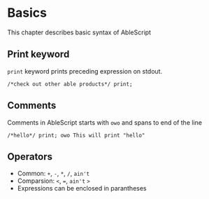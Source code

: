 # Basics
This chapter describes basic syntax of AbleScript

## Print keyword
`print` keyword prints preceding expression on stdout.

```ablescript
/*check out other able products*/ print;
```

## Comments
Comments in AbleScript starts with `owo` and spans to end of the line

```ablescript
/*hello*/ print; owo This will print "hello"
```

## Operators
- Common: `+`, `-`, `*`, `/`, `ain't`
- Comparsion: `<`, `=`, `ain't` `>`
- Expressions can be enclosed in parantheses
